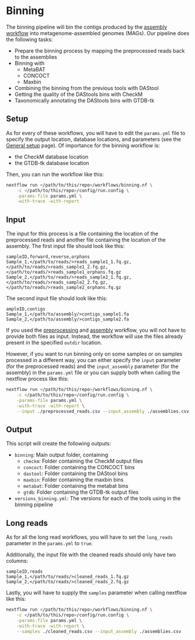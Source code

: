# Binning

The binning pipeline will bin the contigs produced by the 
[assembly workflow](./assembly.md) into metagenome-assembled genomes (MAGs).
Our pipeline does the following tasks:

- Prepare the binning process by mapping the preprocessed reads back to the 
assemblies
- Binning with
	- MetaBAT
	- CONCOCT
	- Maxbin
- Combining the binning from the previous tools with DAStool
- Getting the quality of the DAStools bins with CheckM
- Taxonomically annotating the DAStools bins with GTDB-tk


## Setup

As for every of these workflows, you will have to edit the `params.yml` file
to specify the output location, database locations, and parameters (see the
[General setup](./setup.md) page). Of importance for the 
binning workflow is:
- the CheckM database location
- the GTDB-tk database location

Then, you can run the workflow like this:
```bash
nextflow run </path/to/this/repo>/workflows/binning.nf \
	-c </path/to/this/repo>/config/run.config \
	-params-file params.yml \
	-with-trace -with-report
```

## Input

The input for this process is a file containing the location of the 
preprocessed reads and another file containing the location of the assembly. 
The first input file should look like this:  

```
sampleID,forward,reverse,orphans
Sample_1,</path/to/reads/>reads_sample1_1.fq.gz,</path/to/reads/>reads_sample1_2.fq.gz,</path/to/reads/>reads_sample1_orphans.fq.gz
Sample_2,</path/to/reads/>reads_sample2_1.fq.gz,</path/to/reads/>reads_sample2_2.fq.gz,</path/to/reads/>reads_sample2_orphans.fq.gz
```

The second input file should look like this:
```
ampleID,contigs
Sample_1,</path/to/assembly/>contigs_sample1.fa
Sample_2,</path/to/assembly/>contigs_sample2.fa
```

If you used the [preprocessing]('./preprocessing.md') and 
[assembly]('./assembly.md') workflow, you will not have to provide both files
as input. Instead, the workflow will use the files already present in the
specified `outdir` location.


However, if you want to run binning only on some samples or on samples 
processed in a different way, you can either specify the `input` parameter 
(for the preprocessed reads) and the `input_assembly` parameter (for the
assembly) in the `params.yml` file or you can supply both when calling the 
nextflow process like this:  
```bash
nextflow run </path/to/this/repo>/workflows/binning.nf \
	-c </path/to/this/repo>/config/run.config \
	-params-file params.yml \
	-with-trace -with-report \
	--input ./preprocessed_reads.csv --input_assembly ./assemblies.csv
```

## Output

This script will create the following outputs:

- `binning`: Main output folder, containing
	- `checkm`: Folder containing the CheckM output files
	- `concoct`: Folder containing the CONCOCT bins
	- `dastool`: Folder containing the DAStool bins
	- `maxbin`: Folder containing the maxbin bins
	- `metabat`: Folder containing the metabat bins
	- `gtdb`: Folder containing the GTDB-tk output files
- `versions_binning.yml`: The versions for each of the tools using in the
binning pipeline

## Long reads

As for all the long read workflows, you will have to set the `long_reads` parameter
in the `params.yml` to `true`.

Additionally, the input file with the cleaned reads should only have two columns:

```
sampleID,reads
Sample_1,</path/to/reads/>cleaned_reads_1.fq.gz
Sample_2,</path/to/reads/>cleaned_reads_2.fq.gz
```

Lastly, you will have to supply the `samples` parameter when calling 
nextflow like this:

```bash
nextflow run </path/to/this/repo>/workflows/binning.nf \
	-c </path/to/this/repo>/config/run.config \
	-params-file params.yml \
	-with-trace -with-report \
	--samples ./cleaned_reads.csv --input_assembly ./assemblies.csv
```
